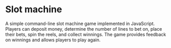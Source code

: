 # Slot machine
A simple command-line slot machine game implemented in JavaScript. Players can deposit money, determine the number of lines to bet on, place their bets, spin the reels, and collect winnings. The game provides feedback on winnings and allows players to play again. 
